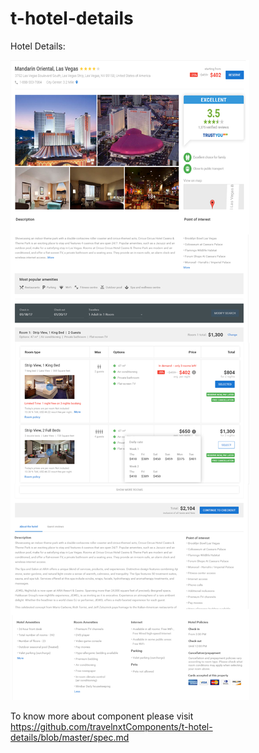 # t-hotel-details

Hotel Details:

<img src="https://github.com/travelnxtComponents/t-hotel-details/blob/master/Details.png" alt="Details Page">

To know more about component please visit https://github.com/travelnxtComponents/t-hotel-details/blob/master/spec.md
